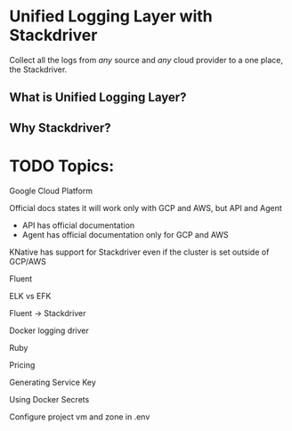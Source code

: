 # Unified Logging Layer with Stackdriver
Collect all the logs from *any* source and *any* cloud provider to a one place, the Stackdriver.

## What is Unified Logging Layer?

## Why Stackdriver?


# TODO Topics:

Google Cloud Platform 

Official docs states it will work only with GCP and AWS, but 
API and Agent
 - API has official documentation 
 - Agent has official documentation only for GCP and AWS

KNative has support for Stackdriver even if the cluster is set outside of GCP/AWS

Fluent

ELK vs EFK

Fluent -> Stackdriver

Docker logging driver

Ruby

Pricing

Generating Service Key

Using Docker Secrets

Configure project vm and zone in .env